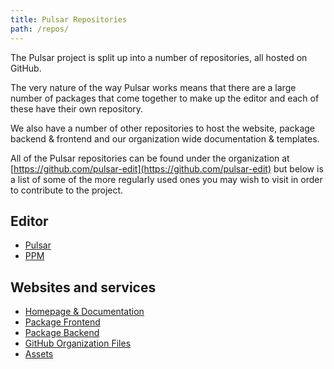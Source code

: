 ```yaml
---
title: Pulsar Repositories
path: /repos/
---
```


The Pulsar project is split up into a number of repositories, all hosted on
GitHub.

The very nature of the way Pulsar works means that there are a large number of
packages that come together to make up the editor and each of these have their
own repository.

We also have a number of other repositories to host the website, package backend
& frontend and our organization wide documentation & templates.

All of the Pulsar repositories can be found under the organization at
[https://github.com/pulsar-edit](https://github.com/pulsar-edit) but below is a
list of some of the more regularly used ones you may wish to visit in order to
contribute to the project.

## Editor

- [Pulsar](https://github.com/pulsar-edit/pulsar)
- [PPM](https://github.com/pulsar-edit/ppm)

## Websites and services

- [Homepage & Documentation](https://github.com/pulsar-edit/pulsar-edit.github.io)
- [Package Frontend](https://github.com/pulsar-edit/package-frontend)
- [Package Backend](https://github.com/pulsar-edit/package-backend)
- [GitHub Organization Files](https://github.com/pulsar-edit/.github)
- [Assets](https://github.com/pulsar-edit/pulsar-assets)
